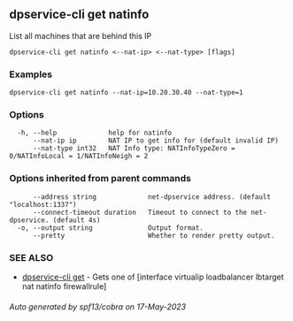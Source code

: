 ## dpservice-cli get natinfo

List all machines that are behind this IP

```
dpservice-cli get natinfo <--nat-ip> <--nat-type> [flags]
```

### Examples

```
dpservice-cli get natinfo --nat-ip=10.20.30.40 --nat-type=1
```

### Options

```
  -h, --help             help for natinfo
      --nat-ip ip        NAT IP to get info for (default invalid IP)
      --nat-type int32   NAT Info type: NATInfoTypeZero = 0/NATInfoLocal = 1/NATInfoNeigh = 2
```

### Options inherited from parent commands

```
      --address string             net-dpservice address. (default "localhost:1337")
      --connect-timeout duration   Timeout to connect to the net-dpservice. (default 4s)
  -o, --output string              Output format.
      --pretty                     Whether to render pretty output.
```

### SEE ALSO

* [dpservice-cli get](dpservice-cli_get.md)	 - Gets one of [interface virtualip loadbalancer lbtarget nat natinfo firewallrule]

###### Auto generated by spf13/cobra on 17-May-2023
